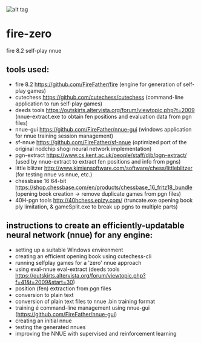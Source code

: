 ![alt tag](https://raw.githubusercontent.com/FireFather/fire-zero/master/bitmaps/nnue-gui.png)

# fire-zero
fire 8.2 self-play nnue

## tools used:

- fire 8.2 https://github.com/FireFather/fire (engine for generation of self-play games)
- cutechess https://github.com/cutechess/cutechess (command-line application to run self-play games)
- deeds tools https://outskirts.altervista.org/forum/viewtopic.php?t=2009 (nnue-extract.exe to obtain fen positions and evaluation data from pgn files)
- nnue-gui https://github.com/FireFather/nnue-gui (windows application for nnue training session management)
- sf-nnue https://github.com/FireFather/sf-nnue (optimized port of the original nodchip shogi neural network implementation)
- pgn-extract https://www.cs.kent.ac.uk/people/staff/djb/pgn-extract/ (used by nnue-extract to extract fen positions and info from pgns)
- little blitzer http://www.kimiensoftware.com/software/chess/littleblitzer (for testing nnue vs nnue, etc.)
- chessbase 16 64-bit https://shop.chessbase.com/en/products/chessbase_16_fritz18_bundle (opening book creation -> remove duplicate games from pgn files)
- 40H-pgn tools http://40hchess.epizy.com/ (truncate.exe opening book ply limitation, & gameSplit.exe to break up pgns to multiple parts)

## instructions to create an efficiently-updatable neural network (nnue) for any engine:
- setting up a suitable Windows environment
- creating an efficient opening book using cutechess-cli
- running selfplay games for a 'zero' nnue approach
- using eval-nnue eval-extract (deeds tools https://outskirts.altervista.org/forum/viewtopic.php?f=41&t=2009&start=30)
- position (fen) extraction from pgn files
- conversion to plain text
- conversion of plain text files to nnue .bin training format
- training é command-line management using nnue-gui (https://github.com/FireFather/nnue-gui)
- creating an initial nnue
- testing the generated nnues
- improving the NNUE with supervised and reinforcement learning
